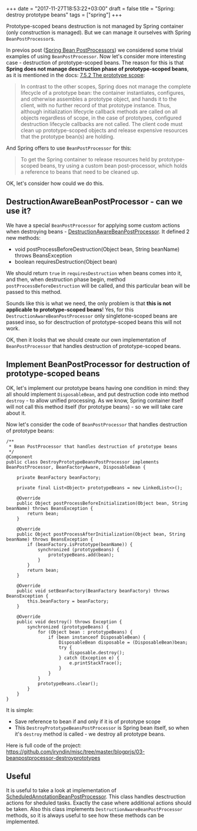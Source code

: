 +++
date = "2017-11-27T18:53:22+03:00"
draft = false
title = "Spring: destroy prototype beans"
tags = ["spring"]
+++

Prototype-scoped beans destruction is not managed by Spring container (only construction is managed). 
But we can manage it ourselves with Spring `BeanPostProcessor`s. 

<!--more-->

In previos post ([Spring Bean PostProcessors](/post/spring_beanpostprocessors/)) we considered some trivial examples of using `BeanPostProcessor`.
Now let's consider more interesting case - destruction of prototype-scoped beans. 
The reason for this is that **Spring does not manage desctruction phase of prototype-scoped beans**, as it is mentioned in the docs: 
[7.5.2 The prototype scope](https://docs.spring.io/spring/docs/4.3.9.RELEASE/spring-framework-reference/html/beans.html#beans-factory-scopes-prototype):

> In contrast to the other scopes, Spring does not manage the complete lifecycle of a prototype bean: 
> the container instantiates, configures, and otherwise assembles a prototype object, 
> and hands it to the client, with no further record of that prototype instance. 
> Thus, although initialization lifecycle callback methods are called on all objects regardless of scope, 
> in the case of prototypes, configured destruction lifecycle callbacks are not called. 
> The client code must clean up prototype-scoped objects and release expensive resources that the prototype bean(s) are holding. 

And Spring offers to use `BeanPostProcessor` for this: 

>To get the Spring container to release resources held by prototype-scoped beans, 
> try using a custom bean post-processor, which holds a reference to beans that need to be cleaned up.

OK, let's consider how could we do this. 

## DestructionAwareBeanPostProcessor - can we use it?

We have a special `BeanPostProcessor` for applying some custom actions when destroying beans - 
[DestructionAwareBeanPostProcessor](https://docs.spring.io/spring/docs/current/javadoc-api/org/springframework/beans/factory/config/DestructionAwareBeanPostProcessor.html).
It defined 2 new methods: 

* void postProcessBeforeDestruction(Object bean, String beanName) throws BeansException
* boolean requiresDestruction(Object bean)

We should return `true` in `requiresDestruction` when beans comes into it, and then, when destruction phase begin, 
method `postProcessBeforeDestruction` will be called, and this particular bean will be passed to this method. 

Sounds like this is what we need, the only problem is that **this is not applicable to prototype-scoped beans**! 
Yes, for this `DestructionAwareBeanPostProcessor` only singletone-scoped beans are passed inso, so for desctruction of prototype-scoped beans this will not work. 

OK, then it looks that we should create our own implementation of `BeanPostProcessor` that handles destruction of prototype-scoped beans.

## Implement BeanPostProcessor for destruction of prototype-scoped beans

OK, let's implement our prototype beans having one condition in mind: they all should implement `DisposableBean`, and put destruction code
into method `destroy` - to allow unified processing. As we know, Spring container itself will not call this method itself (for prototype beans) - 
so we will take care about it. 

Now let's consider the code of `BeanPostProcessor` that handles destruction of prototype beans: 

```
/**
 * Bean PostProcessor that handles destruction of prototype beans
 */
@Component
public class DestroyPrototypeBeansPostProcessor implements BeanPostProcessor, BeanFactoryAware, DisposableBean {

    private BeanFactory beanFactory;

    private final List<Object> prototypeBeans = new LinkedList<>();

    @Override
    public Object postProcessBeforeInitialization(Object bean, String beanName) throws BeansException {
        return bean;
    }

    @Override
    public Object postProcessAfterInitialization(Object bean, String beanName) throws BeansException {
        if (beanFactory.isPrototype(beanName)) {
            synchronized (prototypeBeans) {
                prototypeBeans.add(bean);
            }
        }
        return bean;
    }

    @Override
    public void setBeanFactory(BeanFactory beanFactory) throws BeansException {
        this.beanFactory = beanFactory;
    }

    @Override
    public void destroy() throws Exception {
        synchronized (prototypeBeans) {
            for (Object bean : prototypeBeans) {
                if (bean instanceof DisposableBean) {
                    DisposableBean disposable = (DisposableBean)bean;
                    try {
                        disposable.destroy();
                    } catch (Exception e) {
                        e.printStackTrace();
                    }
                }
            }
            prototypeBeans.clear();
        }
    }
}
```

It is simple:
 
 * Save reference to bean if and only if it is of prototype scope
 * This `DestroyPrototypeBeansPostProcessor` is Spring bean itself, so when it's `destroy` method is called - we destroy all prototype beans.

Here is full code of the project: https://github.com/iryndin/misc/tree/master/blogprjs/03-beanpostprocessor-destroyprototypes
 
## Useful

It is useful to take a look at implementation of 
[ScheduledAnnotationBeanPostProcessor](https://github.com/spring-projects/spring-framework/blob/v4.3.13.RELEASE/spring-context/src/main/java/org/springframework/scheduling/annotation/ScheduledAnnotationBeanPostProcessor.java). 
This class handles desctruction actions for sheduled tasks. Exactly the case where additional actions should be taken. 
Also this class implements `DestructionAwareBeanPostProcessor` methods, so it is always useful to see how these methods can be implemented. 

